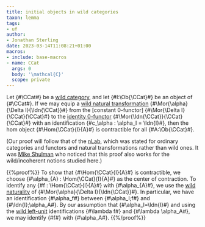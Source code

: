 ```yaml
---
title: initial objects in wild categories
taxon: lemma
tags:
- uf
author:
- Jonathan Sterling
date: 2023-03-14T11:08:21+01:00
macros:
- include: base-macros
- name: CCat
  args: 0
  body: '\mathcal{C}'
  scope: private
---
```


Let {#\CCat#} be a [wild category](jms-0037), and let {#I:\Ob{\CCat}#} be an object of {#\CCat#}. If we may equip a [wild natural transformation](jms-0039) {#\Mor{\alpha}{\Delta I}{\Idn{\CCat}}#} from the [constant 0-functor] {#\Mor{\Delta I}{\CCat}{\CCat}#} to the [identity 0-functor](jms-003C) {#\Mor{\Idn{\CCat}}{\CCat}{\CCat}#} with an identification {#c_\alpha : \alpha_I = \Idn{I}#}, then the hom object {#\Hom{\CCat}{I}{A}#} is contractible for all {#A:\Ob{\CCat}#}. 

(Our proof will follow that of the [nLab](https://ncatlab.org/nlab/show/initial+object#cone), which was stated for ordinary categories and functors and natural transformations rather than wild ones. It was [Mike Shulman](https://homotopytypetheory.org/2018/11/26/impredicative-encodings-part-3/) who noticed that this proof also works for the wild/incoherent notions studied here.)

{{%proof%}}
To show that {#\Hom{\CCat}{I}{A}#} is contractible, we choose {#\alpha_{A} : \Hom{\CCat}{I}{A}#} as the center of contraction. To identify any {#f : \Hom{\CCat}{I}{A}#} with {#\alpha_{A}#}, we use the [wild naturality](jms-0039) of {#\Mor{\alpha}{\Delta I}{\Idn{\CCat}}#}. In particular, we have an identification {#\alpha_f#} between {#\alpha_I;f#} and {#\Idn{I};\alpha_A#}. By our assumption that {#\alpha_I=\Idn{I}#} and using the [wild left-unit](jms-0037) identifications {#\lambda f#} and {#\lambda \alpha_A#}, we may identify {#f#} with {#\alpha_A#}.
{{%/proof%}}
